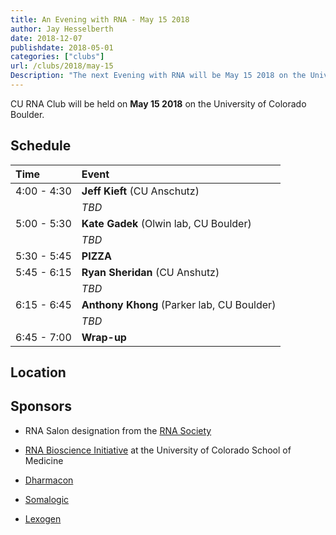 ```yaml
---
title: An Evening with RNA - May 15 2018
author: Jay Hesselberth
date: 2018-12-07
publishdate: 2018-05-01
categories: ["clubs"]
url: /clubs/2018/may-15
Description: "The next Evening with RNA will be May 15 2018 on the University of Colorado Boulder campus" 
---
```


CU RNA Club will be held on **May 15 2018** on the University of Colorado Boulder. 

<!--more-->

## Schedule

| Time        | Event     |
| :--         | :--       |
| 4:00 - 4:30 | **Jeff Kieft** (CU Anschutz) |
|             | *TBD* |
| 5:00 - 5:30 | **Kate Gadek** (Olwin lab, CU Boulder) |
|             | *TBD* |
| 5:30 - 5:45 | **PIZZA** |
| 5:45 - 6:15 | **Ryan Sheridan** (CU Anshutz) |
|             | *TBD* |
| 6:15 - 6:45 | **Anthony Khong** (Parker lab, CU Boulder) |
|             | *TBD* |
| 6:45 - 7:00 | **Wrap-up** |

## Location

## Sponsors

+ RNA Salon designation from the [RNA Society](https://www.rnasociety.org/)

+ [RNA Bioscience Initiative](http://rnabio.co) at the University of Colorado School of Medicine

+ [Dharmacon](http://dharmacon.gelifesciences.com/)

+ [Somalogic](http://somalogic.com/)

+ [Lexogen](https://www.lexogen.com/)

